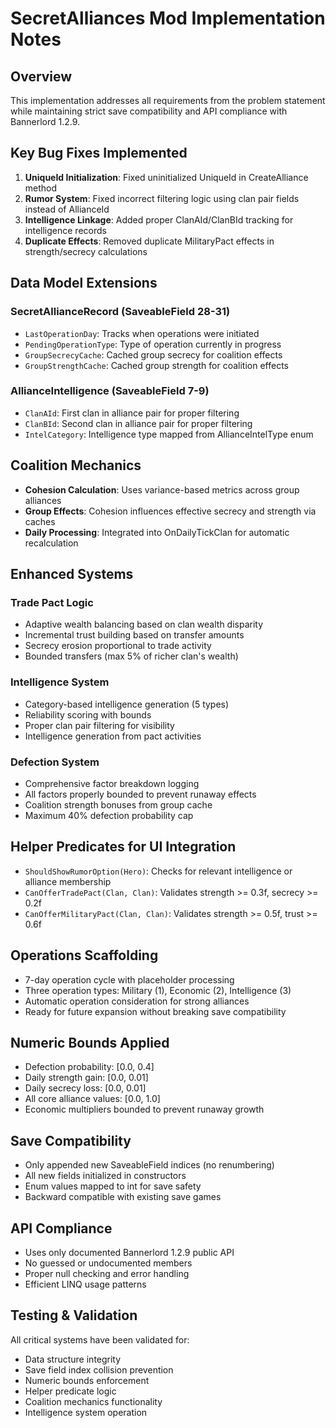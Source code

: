 # SecretAlliances Mod Implementation Notes

## Overview
This implementation addresses all requirements from the problem statement while maintaining strict save compatibility and API compliance with Bannerlord 1.2.9.

## Key Bug Fixes Implemented
1. **UniqueId Initialization**: Fixed uninitialized UniqueId in CreateAlliance method
2. **Rumor System**: Fixed incorrect filtering logic using clan pair fields instead of AllianceId
3. **Intelligence Linkage**: Added proper ClanAId/ClanBId tracking for intelligence records
4. **Duplicate Effects**: Removed duplicate MilitaryPact effects in strength/secrecy calculations

## Data Model Extensions
### SecretAllianceRecord (SaveableField 28-31)
- `LastOperationDay`: Tracks when operations were initiated
- `PendingOperationType`: Type of operation currently in progress
- `GroupSecrecyCache`: Cached group secrecy for coalition effects
- `GroupStrengthCache`: Cached group strength for coalition effects

### AllianceIntelligence (SaveableField 7-9)
- `ClanAId`: First clan in alliance pair for proper filtering
- `ClanBId`: Second clan in alliance pair for proper filtering
- `IntelCategory`: Intelligence type mapped from AllianceIntelType enum

## Coalition Mechanics
- **Cohesion Calculation**: Uses variance-based metrics across group alliances
- **Group Effects**: Cohesion influences effective secrecy and strength via caches
- **Daily Processing**: Integrated into OnDailyTickClan for automatic recalculation

## Enhanced Systems

### Trade Pact Logic
- Adaptive wealth balancing based on clan wealth disparity
- Incremental trust building based on transfer amounts
- Secrecy erosion proportional to trade activity
- Bounded transfers (max 5% of richer clan's wealth)

### Intelligence System
- Category-based intelligence generation (5 types)
- Reliability scoring with bounds
- Proper clan pair filtering for visibility
- Intelligence generation from pact activities

### Defection System
- Comprehensive factor breakdown logging
- All factors properly bounded to prevent runaway effects
- Coalition strength bonuses from group cache
- Maximum 40% defection probability cap

## Helper Predicates for UI Integration
- `ShouldShowRumorOption(Hero)`: Checks for relevant intelligence or alliance membership
- `CanOfferTradePact(Clan, Clan)`: Validates strength >= 0.3f, secrecy >= 0.2f
- `CanOfferMilitaryPact(Clan, Clan)`: Validates strength >= 0.5f, trust >= 0.6f

## Operations Scaffolding
- 7-day operation cycle with placeholder processing
- Three operation types: Military (1), Economic (2), Intelligence (3)
- Automatic operation consideration for strong alliances
- Ready for future expansion without breaking save compatibility

## Numeric Bounds Applied
- Defection probability: [0.0, 0.4]
- Daily strength gain: [0.0, 0.01]
- Daily secrecy loss: [0.0, 0.01]
- All core alliance values: [0.0, 1.0]
- Economic multipliers bounded to prevent runaway growth

## Save Compatibility
- Only appended new SaveableField indices (no renumbering)
- All new fields initialized in constructors
- Enum values mapped to int for save safety
- Backward compatible with existing save games

## API Compliance
- Uses only documented Bannerlord 1.2.9 public API
- No guessed or undocumented members
- Proper null checking and error handling
- Efficient LINQ usage patterns

## Testing & Validation
All critical systems have been validated for:
- Data structure integrity
- Save field index collision prevention
- Numeric bounds enforcement
- Helper predicate logic
- Coalition mechanics functionality
- Intelligence system operation
